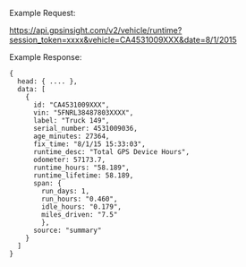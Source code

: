 Example Request:

https://api.gpsinsight.com/v2/vehicle/runtime?session_token=xxxx&vehicle=CA4531009XXX&date=8/1/2015

Example Response:

    {
      head: { .... },
      data: [
        {
          id: "CA4531009XXX",
          vin: "5FNRL38487803XXXX",
          label: "Truck 149",
          serial_number: 4531009036,
          age_minutes: 27364,
          fix_time: "8/1/15 15:33:03",
          runtime_desc: "Total GPS Device Hours",
          odometer: 57173.7,
          runtime_hours: "58.189",
          runtime_lifetime: 58.189,
          span: {
            run_days: 1,
            run_hours: "0.460",
            idle_hours: "0.179",
            miles_driven: "7.5"
            },
          source: "summary"
        }
      ]
    }
